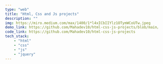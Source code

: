 ```yaml
---
type: "web"
title: "Html, Css and Js projects"
description: ""
img: https://miro.medium.com/max/1400/1*l4xICbIIYlz1OTymWCoUTw.jpeg
demo_link: https://github.com/Mahadev10/html-css-js-projects/blob/main/README.md
code_link: https://github.com/Mahadev10/html-css-js-projects
tech_stack: 
    - "html"
    - "css"
    - "js"
    - "jquery"   
---
```

